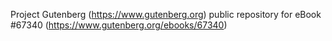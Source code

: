 Project Gutenberg (https://www.gutenberg.org) public repository for eBook #67340 (https://www.gutenberg.org/ebooks/67340)
